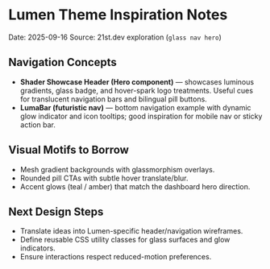 # Lumen Theme Inspiration Notes

Date: 2025-09-16
Source: 21st.dev exploration (`glass nav hero`)

## Navigation Concepts
- **Shader Showcase Header (Hero component)** — showcases luminous gradients, glass badge, and hover-spark logo treatments. Useful cues for translucent navigation bars and bilingual pill buttons.
- **LumaBar (futuristic nav)** — bottom navigation example with dynamic glow indicator and icon tooltips; good inspiration for mobile nav or sticky action bar.

## Visual Motifs to Borrow
- Mesh gradient backgrounds with glassmorphism overlays.
- Rounded pill CTAs with subtle hover translate/blur.
- Accent glows (teal / amber) that match the dashboard hero direction.

## Next Design Steps
- Translate ideas into Lumen-specific header/navigation wireframes.
- Define reusable CSS utility classes for glass surfaces and glow indicators.
- Ensure interactions respect reduced-motion preferences.
